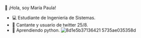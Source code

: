 👋 ¡Hola, soy María Paula!
- 💻 Estudiante de Ingeniería de Sistemas. 
- 🎵 Cantante y usuario de twitter 25/8.
- 🌱 Aprendiendo python. 
![8d1e5b37136421 5735ae035358d](https://user-images.githubusercontent.com/98360570/151077286-5b1339e9-3865-4403-9925-12131448f8ad.gif)
